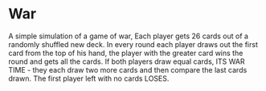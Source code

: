 # War

A simple simulation of a game of war, 
Each player gets 26 cards out of a randomly shuffled new deck.
In every round each player draws out the first card from the top of his hand, the player with the greater card wins the round and gets all the cards.
If both players draw equal cards, ITS WAR TIME - they each draw two more cards and then compare the last cards drawn.
The first player left with no cards LOSES.
